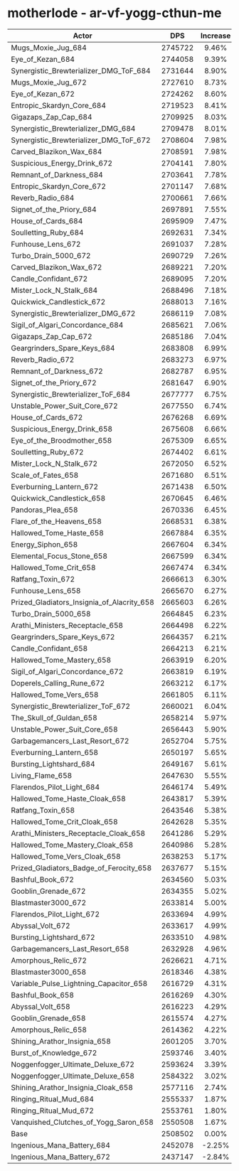# motherlode - ar-vf-yogg-cthun-me
| Actor | DPS | Increase |
|---|:---:|:---:|
|Mugs_Moxie_Jug_684|2745722|9.46%|
|Eye_of_Kezan_684|2744058|9.39%|
|Synergistic_Brewterializer_DMG_ToF_684|2731644|8.90%|
|Mugs_Moxie_Jug_672|2727610|8.73%|
|Eye_of_Kezan_672|2724262|8.60%|
|Entropic_Skardyn_Core_684|2719523|8.41%|
|Gigazaps_Zap_Cap_684|2709925|8.03%|
|Synergistic_Brewterializer_DMG_684|2709478|8.01%|
|Synergistic_Brewterializer_DMG_ToF_672|2708604|7.98%|
|Carved_Blazikon_Wax_684|2708591|7.98%|
|Suspicious_Energy_Drink_672|2704141|7.80%|
|Remnant_of_Darkness_684|2703641|7.78%|
|Entropic_Skardyn_Core_672|2701147|7.68%|
|Reverb_Radio_684|2700661|7.66%|
|Signet_of_the_Priory_684|2697891|7.55%|
|House_of_Cards_684|2695909|7.47%|
|Soulletting_Ruby_684|2692631|7.34%|
|Funhouse_Lens_672|2691037|7.28%|
|Turbo_Drain_5000_672|2690729|7.26%|
|Carved_Blazikon_Wax_672|2689221|7.20%|
|Candle_Confidant_672|2689095|7.20%|
|Mister_Lock_N_Stalk_684|2688496|7.18%|
|Quickwick_Candlestick_672|2688013|7.16%|
|Synergistic_Brewterializer_DMG_672|2686119|7.08%|
|Sigil_of_Algari_Concordance_684|2685621|7.06%|
|Gigazaps_Zap_Cap_672|2685186|7.04%|
|Geargrinders_Spare_Keys_684|2683808|6.99%|
|Reverb_Radio_672|2683273|6.97%|
|Remnant_of_Darkness_672|2682787|6.95%|
|Signet_of_the_Priory_672|2681647|6.90%|
|Synergistic_Brewterializer_ToF_684|2677777|6.75%|
|Unstable_Power_Suit_Core_672|2677550|6.74%|
|House_of_Cards_672|2676268|6.69%|
|Suspicious_Energy_Drink_658|2675608|6.66%|
|Eye_of_the_Broodmother_658|2675309|6.65%|
|Soulletting_Ruby_672|2674402|6.61%|
|Mister_Lock_N_Stalk_672|2672050|6.52%|
|Scale_of_Fates_658|2671680|6.51%|
|Everburning_Lantern_672|2671438|6.50%|
|Quickwick_Candlestick_658|2670645|6.46%|
|Pandoras_Plea_658|2670336|6.45%|
|Flare_of_the_Heavens_658|2668531|6.38%|
|Hallowed_Tome_Haste_658|2667884|6.35%|
|Energy_Siphon_658|2667604|6.34%|
|Elemental_Focus_Stone_658|2667599|6.34%|
|Hallowed_Tome_Crit_658|2667474|6.34%|
|Ratfang_Toxin_672|2666613|6.30%|
|Funhouse_Lens_658|2665670|6.27%|
|Prized_Gladiators_Insignia_of_Alacrity_658|2665603|6.26%|
|Turbo_Drain_5000_658|2664845|6.23%|
|Arathi_Ministers_Receptacle_658|2664498|6.22%|
|Geargrinders_Spare_Keys_672|2664357|6.21%|
|Candle_Confidant_658|2664213|6.21%|
|Hallowed_Tome_Mastery_658|2663919|6.20%|
|Sigil_of_Algari_Concordance_672|2663819|6.19%|
|Doperels_Calling_Rune_672|2663212|6.17%|
|Hallowed_Tome_Vers_658|2661805|6.11%|
|Synergistic_Brewterializer_ToF_672|2660021|6.04%|
|The_Skull_of_Guldan_658|2658214|5.97%|
|Unstable_Power_Suit_Core_658|2656443|5.90%|
|Garbagemancers_Last_Resort_672|2652704|5.75%|
|Everburning_Lantern_658|2650197|5.65%|
|Bursting_Lightshard_684|2649167|5.61%|
|Living_Flame_658|2647630|5.55%|
|Flarendos_Pilot_Light_684|2646174|5.49%|
|Hallowed_Tome_Haste_Cloak_658|2643817|5.39%|
|Ratfang_Toxin_658|2643546|5.38%|
|Hallowed_Tome_Crit_Cloak_658|2642628|5.35%|
|Arathi_Ministers_Receptacle_Cloak_658|2641286|5.29%|
|Hallowed_Tome_Mastery_Cloak_658|2640986|5.28%|
|Hallowed_Tome_Vers_Cloak_658|2638253|5.17%|
|Prized_Gladiators_Badge_of_Ferocity_658|2637677|5.15%|
|Bashful_Book_672|2634560|5.03%|
|Gooblin_Grenade_672|2634355|5.02%|
|Blastmaster3000_672|2633814|5.00%|
|Flarendos_Pilot_Light_672|2633694|4.99%|
|Abyssal_Volt_672|2633617|4.99%|
|Bursting_Lightshard_672|2633510|4.98%|
|Garbagemancers_Last_Resort_658|2632928|4.96%|
|Amorphous_Relic_672|2626621|4.71%|
|Blastmaster3000_658|2618346|4.38%|
|Variable_Pulse_Lightning_Capacitor_658|2616729|4.31%|
|Bashful_Book_658|2616269|4.30%|
|Abyssal_Volt_658|2616223|4.29%|
|Gooblin_Grenade_658|2615574|4.27%|
|Amorphous_Relic_658|2614362|4.22%|
|Shining_Arathor_Insignia_658|2601205|3.70%|
|Burst_of_Knowledge_672|2593746|3.40%|
|Noggenfogger_Ultimate_Deluxe_672|2593624|3.39%|
|Noggenfogger_Ultimate_Deluxe_658|2584322|3.02%|
|Shining_Arathor_Insignia_Cloak_658|2577116|2.74%|
|Ringing_Ritual_Mud_684|2555337|1.87%|
|Ringing_Ritual_Mud_672|2553761|1.80%|
|Vanquished_Clutches_of_Yogg_Saron_658|2550508|1.67%|
|Base|2508502|0.00%|
|Ingenious_Mana_Battery_684|2452078|-2.25%|
|Ingenious_Mana_Battery_672|2437147|-2.84%|
